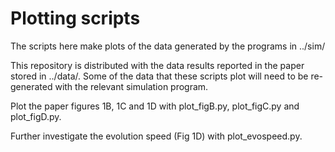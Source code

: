# Plotting scripts

The scripts here make plots of the data generated by the programs in
../sim/

This repository is distributed with the data results reported in the
paper stored in ../data/. Some of the data that these scripts plot
will need to be re-generated with the relevant simulation program.

Plot the paper figures 1B, 1C and 1D with plot_figB.py, plot_figC.py
and plot_figD.py.

Further investigate the evolution speed (Fig 1D) with plot_evospeed.py.
